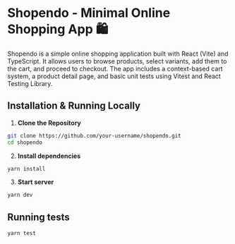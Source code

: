# Shopendo - Minimal Online Shopping App 🛍️

Shopendo is a simple online shopping application built with React (Vite) and TypeScript. It allows users to browse products, select variants, add them to the cart, and proceed to checkout. The app includes a context-based cart system, a product detail page, and basic unit tests using Vitest and React Testing Library.

## **Installation & Running Locally**

1.  **Clone the Repository**

```bash
git clone https://github.com/your-username/shopendo.git
cd shopendo
```

2. **Install dependencies**

```bash
yarn install
```

3. **Start server**

```bash
yarn dev
```

## **Running tests**

```bash
yarn test
```

